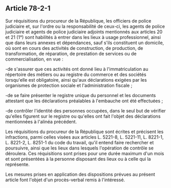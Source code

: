 Article 78-2-1
----
Sur réquisitions du procureur de la République, les officiers de police
judiciaire et, sur l'ordre ou la responsabilité de ceux-ci, les agents de police
judiciaire et agents de police judiciaire adjoints mentionnés aux articles 20 et
21 (1°) sont habilités à entrer dans les lieux à usage professionnel, ainsi que
dans leurs annexes et dépendances, sauf s'ils constituent un domicile, où sont
en cours des activités de construction, de production, de transformation, de
réparation, de prestation de services ou de commercialisation, en vue :

-de s'assurer que ces activités ont donné lieu à l'immatriculation au répertoire
des métiers ou au registre du commerce et des sociétés lorsqu'elle est
obligatoire, ainsi qu'aux déclarations exigées par les organismes de protection
sociale et l'administration fiscale ;

-de se faire présenter le registre unique du personnel et les documents
attestant que les déclarations préalables à l'embauche ont été effectuées ;

-de contrôler l'identité des personnes occupées, dans le seul but de vérifier
qu'elles figurent sur le registre ou qu'elles ont fait l'objet des déclarations
mentionnées à l'alinéa précédent.

Les réquisitions du procureur de la République sont écrites et précisent les
infractions, parmi celles visées aux articles L. 5221-8, L. 5221-11, L. 8221-1,
L. 8221-2, L. 8251-1 du code du travail, qu'il entend faire rechercher et
poursuivre, ainsi que les lieux dans lesquels l'opération de contrôle se
déroulera. Ces réquisitions sont prises pour une durée maximum d'un mois et sont
présentées à la personne disposant des lieux ou à celle qui la représente.

Les mesures prises en application des dispositions prévues au présent article
font l'objet d'un procès-verbal remis à l'intéressé.
